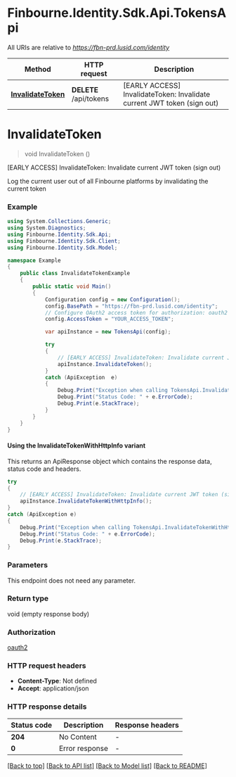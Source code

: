 # Finbourne.Identity.Sdk.Api.TokensApi

All URIs are relative to *https://fbn-prd.lusid.com/identity*

| Method | HTTP request | Description |
|--------|--------------|-------------|
| [**InvalidateToken**](TokensApi.md#invalidatetoken) | **DELETE** /api/tokens | [EARLY ACCESS] InvalidateToken: Invalidate current JWT token (sign out) |

<a id="invalidatetoken"></a>
# **InvalidateToken**
> void InvalidateToken ()

[EARLY ACCESS] InvalidateToken: Invalidate current JWT token (sign out)

Log the current user out of all Finbourne platforms by invalidating the current token

### Example
```csharp
using System.Collections.Generic;
using System.Diagnostics;
using Finbourne.Identity.Sdk.Api;
using Finbourne.Identity.Sdk.Client;
using Finbourne.Identity.Sdk.Model;

namespace Example
{
    public class InvalidateTokenExample
    {
        public static void Main()
        {
            Configuration config = new Configuration();
            config.BasePath = "https://fbn-prd.lusid.com/identity";
            // Configure OAuth2 access token for authorization: oauth2
            config.AccessToken = "YOUR_ACCESS_TOKEN";

            var apiInstance = new TokensApi(config);

            try
            {
                // [EARLY ACCESS] InvalidateToken: Invalidate current JWT token (sign out)
                apiInstance.InvalidateToken();
            }
            catch (ApiException  e)
            {
                Debug.Print("Exception when calling TokensApi.InvalidateToken: " + e.Message);
                Debug.Print("Status Code: " + e.ErrorCode);
                Debug.Print(e.StackTrace);
            }
        }
    }
}
```

#### Using the InvalidateTokenWithHttpInfo variant
This returns an ApiResponse object which contains the response data, status code and headers.

```csharp
try
{
    // [EARLY ACCESS] InvalidateToken: Invalidate current JWT token (sign out)
    apiInstance.InvalidateTokenWithHttpInfo();
}
catch (ApiException e)
{
    Debug.Print("Exception when calling TokensApi.InvalidateTokenWithHttpInfo: " + e.Message);
    Debug.Print("Status Code: " + e.ErrorCode);
    Debug.Print(e.StackTrace);
}
```

### Parameters
This endpoint does not need any parameter.
### Return type

void (empty response body)

### Authorization

[oauth2](../README.md#oauth2)

### HTTP request headers

 - **Content-Type**: Not defined
 - **Accept**: application/json


### HTTP response details
| Status code | Description | Response headers |
|-------------|-------------|------------------|
| **204** | No Content |  -  |
| **0** | Error response |  -  |

[[Back to top]](#) [[Back to API list]](../README.md#documentation-for-api-endpoints) [[Back to Model list]](../README.md#documentation-for-models) [[Back to README]](../README.md)

